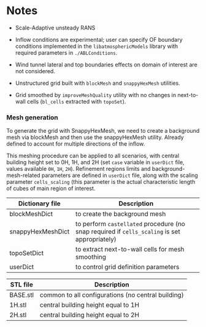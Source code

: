 # Notes

* Scale-Adaptive unsteady RANS

* Inflow conditions are experimental; user can specify OF boundary conditions implemented in the `libatmosphericModels` library with required parameters in `./ABLConditions`.

* Wind tunnel lateral and top boundaries effects on domain of interest are not considered.

* Unstructured grid built with `blockMesh` and `snappyHexMesh` utilities.

* Grid smoothed by `improveMeshQuality` utility with no changes in next-to-wall cells (`bl_cells` extracted with `topoSet`).

### Mesh generation

To generate the grid with SnappyHexMesh, we need to create a background mesh via blockMesh and then use the snappyHexMesh utility. Already defined to account for multiple directions of the inflow.

This meshing procedure can be applied to all scenarios, with central building height set to 0H, 1H, and 2H (set `case` variable in `userDict` file, values available `0H`, `1H`, `2H`).
Refinement regions limits and background-mesh-related parameters are defined in `userDict` file, along with the scaling parameter `cells_scaling` (this parameter is the actual characteristic length of cubes of main region of interest.



|   Dictionary file        | Description                    |
|--------------------------|--------------------------------|
| blockMeshDict         | to create the background mesh         |
| snappyHexMeshDict     | to perform `castellated` procedure (no snap required if `cells_scaling` is set appropriately) |
| topoSetDict           | to extract next-to-wall cells for mesh smoothing |
| userDict              | to control grid definition parameters |



|STL file           | Description                                       |
|-------------------|---------------------------------------------------|
| BASE.stl          | common to all configurations (no central building)|
| 1H.stl            | central building height equal to 1H               |
| 2H.stl            | central building height equal to 2H               |



